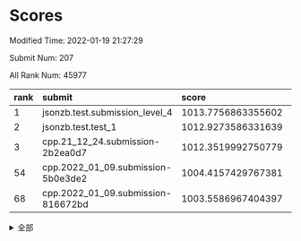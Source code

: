 # Scores

Modified Time: 2022-01-19 21:27:29

Submit Num: 207

All Rank Num: 45977

| rank |               submit               |       score        |       sigma        | pk_num |
| :--- | :--------------------------------- | :----------------- | :----------------- | :----- |
| 1    | jsonzb.test.submission_level_4     | 1013.7756863355602 | 0.803826679559356  | 894    |
| 2    | jsonzb.test.test_1                 | 1012.9273586331639 | 0.7885947529258842 | 729    |
| 3    | cpp.21_12_24.submission-2b2ea0d7   | 1012.3519992750779 | 0.7557730801549356 | 890    |
| 54   | cpp.2022_01_09.submission-5b0e3de2 | 1004.4157429767381 | 0.7127757382881971 | 884    |
| 68   | cpp.2022_01_09.submission-816672bd | 1003.5586967404397 | 0.7142987499871722 | 888    |


<details>
<summary>全部</summary>

| rank |                 submit                 |       score        |       sigma        | pk_num |
| :--- | :------------------------------------- | :----------------- | :----------------- | :----- |
| 1    | jsonzb.test.submission_level_4         | 1013.7756863355602 | 0.803826679559356  | 894    |
| 2    | jsonzb.test.test_1                     | 1012.9273586331639 | 0.7885947529258842 | 729    |
| 3    | cpp.21_12_24.submission-2b2ea0d7       | 1012.3519992750779 | 0.7557730801549356 | 890    |
| 4    | gobigger.level_3.submission_level_3_36 | 1012.0908298333366 | 0.7798953624718676 | 886    |
| 5    | gobigger.level_3.submission_level_3_33 | 1011.3135361956809 | 0.7453991532484847 | 896    |
| 6    | gobigger.level_3.submission_level_3_42 | 1011.2311289882578 | 0.7579255509960469 | 887    |
| 7    | gobigger.level_3.submission_level_3_8  | 1011.0662914676656 | 0.750690984452304  | 893    |
| 8    | gobigger.level_3.submission_level_3_16 | 1010.7885025314293 | 0.7557137636031795 | 887    |
| 9    | gobigger.level_3.submission_level_3_43 | 1010.5568485957377 | 0.7572991667119205 | 886    |
| 10   | gobigger.level_3.submission_level_3_28 | 1010.5139680072876 | 0.7423480683457219 | 891    |
| 11   | gobigger.level_3.submission_level_3_37 | 1010.5025041556581 | 0.7453719070564729 | 891    |
| 12   | gobigger.level_3.submission_level_3_4  | 1010.4821870661024 | 0.7661305868020986 | 888    |
| 13   | gobigger.level_3.submission_level_3_31 | 1010.4146641419804 | 0.75234425439156   | 889    |
| 14   | gobigger.level_3.submission_level_3_44 | 1010.380321746416  | 0.749989781710084  | 891    |
| 15   | gobigger.level_3.submission_level_3_12 | 1010.3256923546918 | 0.7448260493103454 | 888    |
| 16   | gobigger.level_3.submission_level_3_41 | 1010.3229169806365 | 0.7553713270430666 | 891    |
| 17   | gobigger.level_3.submission_level_3_45 | 1010.2577669666223 | 0.7558394909868502 | 885    |
| 18   | gobigger.level_3.submission_level_3_15 | 1010.2503215654335 | 0.7371295965879826 | 890    |
| 19   | gobigger.level_3.submission_level_3_21 | 1010.1622802201929 | 0.7766349014253683 | 888    |
| 20   | gobigger.level_3.submission_level_3_35 | 1010.1490957023587 | 0.7327460749055177 | 886    |
| 21   | gobigger.level_3.submission_level_3_11 | 1010.139330784542  | 0.7351360350692432 | 888    |
| 22   | gobigger.level_3.submission_level_3_18 | 1010.1388591394369 | 0.746358783456886  | 888    |
| 23   | gobigger.level_3.submission_level_3_29 | 1010.0945378653284 | 0.7489603253454216 | 894    |
| 24   | gobigger.level_3.submission_level_3_38 | 1010.0740827145605 | 0.7456883598806222 | 887    |
| 25   | gobigger.level_3.submission_level_3_0  | 1010.0677157743575 | 0.7408885923317602 | 887    |
| 26   | gobigger.level_3.submission_level_3_47 | 1009.9608554659437 | 0.7498014395390458 | 892    |
| 27   | gobigger.level_3.submission_level_3_48 | 1009.9444373236767 | 0.7546977356754295 | 888    |
| 28   | gobigger.level_3.submission_level_3_32 | 1009.9209665798909 | 0.7377859452598919 | 890    |
| 29   | gobigger.level_3.submission_level_3_10 | 1009.8758187316552 | 0.7437958218258348 | 889    |
| 30   | gobigger.level_3.submission_level_3_24 | 1009.7277338258333 | 0.7372764539170478 | 887    |
| 31   | gobigger.level_3.submission_level_3_2  | 1009.6856078470865 | 0.7440614154476966 | 890    |
| 32   | gobigger.level_3.submission_level_3_20 | 1009.6045055716452 | 0.7386310360541531 | 892    |
| 33   | gobigger.level_3.submission_level_3_26 | 1009.5942733660697 | 0.7459815201370895 | 888    |
| 34   | gobigger.level_3.submission_level_3_6  | 1009.5081912716277 | 0.7585534122338804 | 886    |
| 35   | gobigger.level_3.submission_level_3_46 | 1009.4601410618117 | 0.7566262212731365 | 889    |
| 36   | gobigger.level_3.submission_level_3_25 | 1009.4591636135699 | 0.7303141365780049 | 888    |
| 37   | gobigger.level_3.submission_level_3_34 | 1009.2981892401782 | 0.7477793810639235 | 886    |
| 38   | gobigger.level_3.submission_level_3_27 | 1009.2602781005781 | 0.7581456709588051 | 890    |
| 39   | gobigger.level_3.submission_level_3_39 | 1009.1805004812508 | 0.7275683864246046 | 893    |
| 40   | gobigger.level_3.submission_level_3_1  | 1009.1793781858911 | 0.7310312607726818 | 892    |
| 41   | gobigger.level_3.submission_level_3_9  | 1009.1163277793092 | 0.7525228443829    | 895    |
| 42   | gobigger.level_3.submission_level_3_13 | 1009.072544971381  | 0.7535987270285108 | 889    |
| 43   | gobigger.level_3.submission_level_3_19 | 1009.0538365119442 | 0.7226917755179146 | 881    |
| 44   | gobigger.level_3.submission_level_3_23 | 1008.9500313962076 | 0.7302207066472626 | 887    |
| 45   | gobigger.level_3.submission_level_3_5  | 1008.943769938695  | 0.7565361589724503 | 893    |
| 46   | gobigger.level_3.submission_level_3_14 | 1008.6860873920865 | 0.754232553828612  | 893    |
| 47   | gobigger.level_3.submission_level_3_49 | 1008.6731169241272 | 0.740846549492224  | 893    |
| 48   | gobigger.level_3.submission_level_3_7  | 1008.655184984777  | 0.7310511581049456 | 882    |
| 49   | gobigger.level_3.submission_level_3_40 | 1008.566745319457  | 0.7228241929550422 | 886    |
| 50   | gobigger.level_3.submission_level_3_30 | 1008.4932161731193 | 0.7271406757859419 | 885    |
| 51   | gobigger.level_3.submission_level_3_3  | 1008.4018418218765 | 0.743731768688162  | 895    |
| 52   | gobigger.level_3.submission_level_3_22 | 1007.8204459217216 | 0.7373943646082295 | 892    |
| 53   | gobigger.level_3.submission_level_3_17 | 1007.787038925824  | 0.7215415004919774 | 890    |
| 54   | cpp.2022_01_09.submission-5b0e3de2     | 1004.4157429767381 | 0.7127757382881971 | 884    |
| 55   | gobigger.level_1.submission_level_1_42 | 1004.4083466460755 | 0.7240717633542365 | 895    |
| 56   | gobigger.level_1.submission_level_1_22 | 1004.2881638358423 | 0.7376429395616614 | 895    |
| 57   | gobigger.level_1.submission_level_1_23 | 1004.2048471452814 | 0.7152431066421638 | 891    |
| 58   | gobigger.level_1.submission_level_1_33 | 1004.174980483204  | 0.7248387758263429 | 891    |
| 59   | gobigger.level_1.submission_level_1_6  | 1004.1012389868888 | 0.7274446907619208 | 890    |
| 60   | gobigger.level_1.submission_level_1_31 | 1004.0573557618332 | 0.7124812404714312 | 888    |
| 61   | gobigger.level_1.submission_level_1_17 | 1003.9747721858657 | 0.7238522213810988 | 891    |
| 62   | gobigger.level_1.submission_level_1_39 | 1003.924877381205  | 0.7155497006651149 | 891    |
| 63   | gobigger.level_1.submission_level_1_0  | 1003.8225858786626 | 0.7334563445997819 | 890    |
| 64   | gobigger.level_1.submission_level_1_18 | 1003.6636631712128 | 0.7302496096636767 | 884    |
| 65   | gobigger.level_1.submission_level_1_19 | 1003.6035590810961 | 0.7118981526201179 | 892    |
| 66   | gobigger.level_1.submission_level_1_25 | 1003.5946507822318 | 0.7121592754254561 | 886    |
| 67   | gobigger.level_1.submission_level_1_38 | 1003.5671076832409 | 0.7230841615949205 | 888    |
| 68   | cpp.2022_01_09.submission-816672bd     | 1003.5586967404397 | 0.7142987499871722 | 888    |
| 69   | gobigger.level_1.submission_level_1_36 | 1003.4896324103433 | 0.7136135447800054 | 884    |
| 70   | gobigger.level_1.submission_level_1_24 | 1003.4357507368114 | 0.7232869691250727 | 886    |
| 71   | gobigger.level_1.submission_level_1_8  | 1003.3854482500069 | 0.7254895043697691 | 882    |
| 72   | gobigger.level_1.submission_level_1_16 | 1003.3385353768448 | 0.7189336324289941 | 889    |
| 73   | gobigger.level_1.submission_level_1_5  | 1003.3089690080724 | 0.7138432186819632 | 886    |
| 74   | gobigger.level_1.submission_level_1_49 | 1003.2784756535559 | 0.719534729074932  | 889    |
| 75   | gobigger.level_1.submission_level_1_27 | 1003.2557314733883 | 0.730713124923771  | 888    |
| 76   | gobigger.level_1.submission_level_1_41 | 1003.2503137249876 | 0.7162588989598041 | 890    |
| 77   | gobigger.level_1.submission_level_1_11 | 1003.2340398220549 | 0.7268932004441705 | 886    |
| 78   | gobigger.level_1.submission_level_1_10 | 1003.2160966299301 | 0.7324953408146552 | 882    |
| 79   | gobigger.level_1.submission_level_1_29 | 1003.162559153264  | 0.7194070859601474 | 886    |
| 80   | gobigger.level_1.submission_level_1_28 | 1003.1541031175703 | 0.7261800841837226 | 888    |
| 81   | gobigger.level_1.submission_level_1_35 | 1003.1324315171047 | 0.7218273867835415 | 896    |
| 82   | gobigger.level_1.submission_level_1_4  | 1003.1171354721779 | 0.7045072146945671 | 888    |
| 83   | gobigger.level_1.submission_level_1_14 | 1003.0777486416242 | 0.7038995506673498 | 888    |
| 84   | gobigger.level_1.submission_level_1_13 | 1003.0759070151266 | 0.7170288059485482 | 890    |
| 85   | gobigger.level_1.submission_level_1_45 | 1003.0412821312929 | 0.7279030626903199 | 891    |
| 86   | gobigger.level_1.submission_level_1_7  | 1003.0324549243992 | 0.7109810053291602 | 892    |
| 87   | gobigger.level_1.submission_level_1_30 | 1003.0206126949379 | 0.7052527448785916 | 891    |
| 88   | gobigger.level_1.submission_level_1_2  | 1003.0096337848279 | 0.713439107518084  | 888    |
| 89   | gobigger.level_1.submission_level_1_34 | 1002.9272987867336 | 0.7176839653555429 | 891    |
| 90   | gobigger.level_1.submission_level_1_40 | 1002.9200381201887 | 0.7210575380888042 | 892    |
| 91   | gobigger.level_1.submission_level_1_26 | 1002.8759895206246 | 0.7056217590967443 | 888    |
| 92   | gobigger.level_1.submission_level_1_32 | 1002.7619326692404 | 0.7059516339924439 | 884    |
| 93   | gobigger.level_1.submission_level_1_37 | 1002.5860866430721 | 0.722497045952575  | 892    |
| 94   | gobigger.level_1.submission_level_1_9  | 1002.5755288861404 | 0.7223553233045845 | 888    |
| 95   | gobigger.level_1.submission_level_1_1  | 1002.5378246563438 | 0.7075429800990466 | 889    |
| 96   | gobigger.level_1.submission_level_1_12 | 1002.5316681022628 | 0.7113174369357774 | 889    |
| 97   | gobigger.level_1.submission_level_1_48 | 1002.4658743587269 | 0.7073803417750345 | 891    |
| 98   | gobigger.level_1.submission_level_1_20 | 1002.4043270725667 | 0.7186164446520839 | 893    |
| 99   | gobigger.level_1.submission_level_1_44 | 1002.3903956253665 | 0.7277825081012714 | 887    |
| 100  | gobigger.level_1.submission_level_1_3  | 1002.3709673329216 | 0.71710921305462   | 890    |
| 101  | gobigger.level_1.submission_level_1_43 | 1002.2042643521061 | 0.7203797455880381 | 886    |
| 102  | gobigger.level_1.submission_level_1_46 | 1001.962278885691  | 0.7232213998597338 | 887    |
| 103  | gobigger.level_1.submission_level_1_15 | 1001.9075379384974 | 0.7196109669032895 | 892    |
| 104  | gobigger.level_1.submission_level_1_47 | 1001.6251949379008 | 0.712298032744175  | 887    |
| 105  | gobigger.level_1.submission_level_1_21 | 1001.4524568205829 | 0.7053489749994514 | 890    |
| 106  | gobigger.random.submission_random_46   | 997.2456547799179  | 0.7219852485377615 | 887    |
| 107  | gobigger.random.submission_random_18   | 997.1537814786404  | 0.711468410224744  | 889    |
| 108  | gobigger.random.submission_random_40   | 997.105246627586   | 0.7241958389177556 | 888    |
| 109  | gobigger.random.submission_random_3    | 996.9970721227821  | 0.7207614161241185 | 885    |
| 110  | gobigger.random.submission_random_35   | 996.9202823380851  | 0.7373835468577734 | 890    |
| 111  | gobigger.random.submission_random_9    | 996.9196285595289  | 0.7166566771777619 | 885    |
| 112  | gobigger.random.submission_random_23   | 996.8614275475398  | 0.7279075508703852 | 888    |
| 113  | gobigger.random.submission_random_20   | 996.8193832318256  | 0.714048493979748  | 888    |
| 114  | gobigger.random.submission_random_28   | 996.8025417057847  | 0.696498364269041  | 886    |
| 115  | gobigger.random.submission_random_45   | 996.5976376721492  | 0.7250452284388604 | 886    |
| 116  | gobigger.random.submission_random_6    | 996.3797255859414  | 0.7235965462716595 | 893    |
| 117  | gobigger.random.submission_random_47   | 996.2723370317218  | 0.7059759145927116 | 894    |
| 118  | gobigger.random.submission_random_25   | 996.2664876476994  | 0.7181973238234516 | 893    |
| 119  | gobigger.random.submission_random_1    | 996.2548708003229  | 0.7217469788013008 | 895    |
| 120  | gobigger.random.submission_random_39   | 996.2510371904903  | 0.7148936307198591 | 892    |
| 121  | gobigger.random.submission_random_13   | 996.1966464850241  | 0.7298910245393424 | 892    |
| 122  | gobigger.random.submission_random_4    | 996.1897479839042  | 0.726999887671711  | 895    |
| 123  | gobigger.random.submission_random_42   | 996.083929860106   | 0.7129019550906962 | 890    |
| 124  | gobigger.random.submission_random_37   | 996.0729053571459  | 0.704536689872071  | 890    |
| 125  | gobigger.random.submission_random_5    | 996.0059374522683  | 0.7333129856083607 | 892    |
| 126  | gobigger.random.submission_random_19   | 995.9848411434128  | 0.7085754767576639 | 892    |
| 127  | gobigger.random.submission_random_16   | 995.9653801817265  | 0.7217827552402621 | 893    |
| 128  | gobigger.random.submission_random_41   | 995.9573091449254  | 0.7104928236412462 | 892    |
| 129  | gobigger.random.submission_random_22   | 995.9219164083129  | 0.7216555947585543 | 891    |
| 130  | gobigger.random.submission_random_15   | 995.826110896338   | 0.7115999011770929 | 886    |
| 131  | gobigger.random.submission_random_49   | 995.8068089907069  | 0.7074990754420258 | 893    |
| 132  | gobigger.random.submission_random_34   | 995.8010502502327  | 0.7117519273784741 | 886    |
| 133  | gobigger.random.submission_random_7    | 995.7888780771614  | 0.7191063043009436 | 892    |
| 134  | gobigger.random.submission_random_21   | 995.7658568346519  | 0.7114117761764377 | 889    |
| 135  | gobigger.random.submission_random_14   | 995.7499603736044  | 0.710786571903356  | 890    |
| 136  | gobigger.random.submission_random_0    | 995.740901379538   | 0.7289427879883138 | 888    |
| 137  | gobigger.random.submission_random_29   | 995.6892976890523  | 0.7260745542326631 | 887    |
| 138  | gobigger.random.submission_random_43   | 995.6656144921448  | 0.7358054334632543 | 888    |
| 139  | gobigger.random.submission_random_11   | 995.6506888174998  | 0.7459697563994655 | 892    |
| 140  | gobigger.random.submission_random_10   | 995.5684160587595  | 0.7503823003370009 | 887    |
| 141  | gobigger.random.submission_random_31   | 995.5312117901132  | 0.7153119681696118 | 892    |
| 142  | gobigger.random.submission_random_17   | 995.4993422508886  | 0.712362338814217  | 891    |
| 143  | gobigger.random.submission_random_48   | 995.4948377633364  | 0.7254273846946171 | 889    |
| 144  | gobigger.random.submission_random_36   | 995.4937091676261  | 0.7338141067187716 | 886    |
| 145  | gobigger.random.submission_random_38   | 995.4568242396582  | 0.7313235007950538 | 891    |
| 146  | gobigger.random.submission_random_24   | 995.2779244927128  | 0.7188447208905703 | 886    |
| 147  | gobigger.random.submission_random_2    | 995.2729924392394  | 0.7166949080541116 | 890    |
| 148  | gobigger.random.submission_random_33   | 995.1246948641433  | 0.719163519085255  | 897    |
| 149  | gobigger.random.submission_random_44   | 995.1185213973226  | 0.734188801813343  | 885    |
| 150  | gobigger.random.submission_random_12   | 995.0435847107983  | 0.7290335348891334 | 888    |
| 151  | gobigger.random.submission_random_27   | 994.9483162603391  | 0.7145289740669821 | 895    |
| 152  | gobigger.random.submission_random_30   | 994.8918375500808  | 0.7145864515662812 | 891    |
| 153  | gobigger.random.submission_random_32   | 994.8876452554761  | 0.7090901370573103 | 887    |
| 154  | gobigger.random.submission_random_26   | 994.5905271781049  | 0.7232512453581116 | 887    |
| 155  | gobigger.random.submission_random_8    | 994.5094568018719  | 0.7219071242098843 | 886    |
| 156  | gobigger.level_2.submission_level_2_32 | 994.1988137075565  | 0.735014920358743  | 887    |
| 157  | gobigger.level_2.submission_level_2_33 | 994.1120714206609  | 0.7430295098540778 | 889    |
| 158  | gobigger.level_2.submission_level_2_3  | 993.9765051677165  | 0.7316071010494245 | 888    |
| 159  | gobigger.level_2.submission_level_2_45 | 993.9667040283907  | 0.7415758969301266 | 884    |
| 160  | gobigger.level_2.submission_level_2_5  | 993.9638326252762  | 0.7434599828487224 | 891    |
| 161  | gobigger.level_2.submission_level_2_35 | 993.5434215958625  | 0.7421710357835161 | 888    |
| 162  | gobigger.level_2.submission_level_2_4  | 993.4917902735808  | 0.7315669467792248 | 890    |
| 163  | gobigger.level_2.submission_level_2_22 | 993.3609984422282  | 0.748554875257002  | 890    |
| 164  | gobigger.level_2.submission_level_2_1  | 993.2873133853521  | 0.7587873088336293 | 896    |
| 165  | gobigger.level_2.submission_level_2_28 | 993.2511019853574  | 0.7481822930109651 | 891    |
| 166  | gobigger.level_2.submission_level_2_8  | 993.206983617779   | 0.7560631330062038 | 885    |
| 167  | gobigger.level_2.submission_level_2_24 | 993.1208745347992  | 0.729239262691098  | 892    |
| 168  | gobigger.level_2.submission_level_2_2  | 993.0553312757287  | 0.745694036869199  | 889    |
| 169  | gobigger.level_2.submission_level_2_26 | 992.980632545995   | 0.7487210621821973 | 886    |
| 170  | gobigger.level_2.submission_level_2_42 | 992.9068356522074  | 0.7499722381710909 | 892    |
| 171  | gobigger.level_2.submission_level_2_18 | 992.7600663164237  | 0.750871756637018  | 890    |
| 172  | gobigger.level_2.submission_level_2_43 | 992.7455471959676  | 0.7424431987205868 | 887    |
| 173  | gobigger.level_2.submission_level_2_46 | 992.7098323165322  | 0.7457413538641532 | 888    |
| 174  | gobigger.level_2.submission_level_2_25 | 992.6661488286303  | 0.7451812690462875 | 891    |
| 175  | gobigger.level_2.submission_level_2_11 | 992.6543249664782  | 0.7645750432570227 | 887    |
| 176  | gobigger.level_2.submission_level_2_7  | 992.5777180298637  | 0.7677080160558132 | 880    |
| 177  | gobigger.level_2.submission_level_2_47 | 992.537249652078   | 0.738028371166124  | 892    |
| 178  | gobigger.level_2.submission_level_2_44 | 992.5120912875018  | 0.7602116854846453 | 891    |
| 179  | gobigger.level_2.submission_level_2_20 | 992.4520312509953  | 0.7588112557636942 | 886    |
| 180  | gobigger.level_2.submission_level_2_48 | 992.4007883090878  | 0.7653627119319008 | 894    |
| 181  | gobigger.level_2.submission_level_2_15 | 992.3867668784294  | 0.7658733200216616 | 890    |
| 182  | gobigger.level_2.submission_level_2_0  | 992.3034982440138  | 0.7473850871576495 | 893    |
| 183  | gobigger.level_2.submission_level_2_40 | 992.2909966630306  | 0.7382309888592106 | 891    |
| 184  | gobigger.level_2.submission_level_2_31 | 992.2851774827022  | 0.7510002427389373 | 893    |
| 185  | gobigger.level_2.submission_level_2_13 | 992.242123394573   | 0.7838530082577803 | 890    |
| 186  | gobigger.level_2.submission_level_2_12 | 992.1871640899334  | 0.7570057775002756 | 886    |
| 187  | gobigger.level_2.submission_level_2_41 | 992.1624023624041  | 0.7596248575189904 | 898    |
| 188  | gobigger.level_2.submission_level_2_37 | 991.9182187954602  | 0.7656687084521309 | 891    |
| 189  | gobigger.level_2.submission_level_2_14 | 991.9136430697922  | 0.748178757719071  | 889    |
| 190  | gobigger.level_2.submission_level_2_23 | 991.8915632243343  | 0.7474658488778462 | 887    |
| 191  | gobigger.level_2.submission_level_2_34 | 991.8270113090165  | 0.7614441848372816 | 887    |
| 192  | gobigger.level_2.submission_level_2_21 | 991.8202997439271  | 0.7515075485214188 | 889    |
| 193  | gobigger.level_2.submission_level_2_17 | 991.7193799253649  | 0.7337998754421682 | 892    |
| 194  | gobigger.level_2.submission_level_2_6  | 991.568725164829   | 0.7518538374429462 | 890    |
| 195  | gobigger.level_2.submission_level_2_9  | 991.3407337254645  | 0.7449921184550999 | 890    |
| 196  | gobigger.level_2.submission_level_2_10 | 991.324644550032   | 0.7444638124159347 | 885    |
| 197  | gobigger.level_2.submission_level_2_27 | 991.0087688335842  | 0.7602443610835803 | 887    |
| 198  | gobigger.level_2.submission_level_2_29 | 990.9831530708805  | 0.7607773908252156 | 890    |
| 199  | gobigger.level_2.submission_level_2_36 | 990.9399811744722  | 0.7514016129698293 | 891    |
| 200  | gobigger.level_2.submission_level_2_30 | 990.8939341447199  | 0.7556379315336904 | 883    |
| 201  | gobigger.level_2.submission_level_2_16 | 990.6044534150863  | 0.764292805395616  | 893    |
| 202  | gobigger.level_2.submission_level_2_49 | 990.5510950957705  | 0.7648334856805566 | 887    |
| 203  | gobigger.level_2.submission_level_2_38 | 990.5484510553608  | 0.8009992052287745 | 882    |
| 204  | gobigger.level_2.submission_level_2_39 | 990.2702805108431  | 0.7634576074571291 | 891    |
| 205  | gobigger.level_2.submission_level_2_19 | 989.040627522908   | 0.824004176988291  | 884    |
| 206  | gobigger.none.submission_none_0        | 975.9346649776274  | 1.519907633553323  | 893    |
| 207  | gobigger.none.submission_none_1        | 975.3535296243557  | 1.470510656438763  | 889    |

</details>